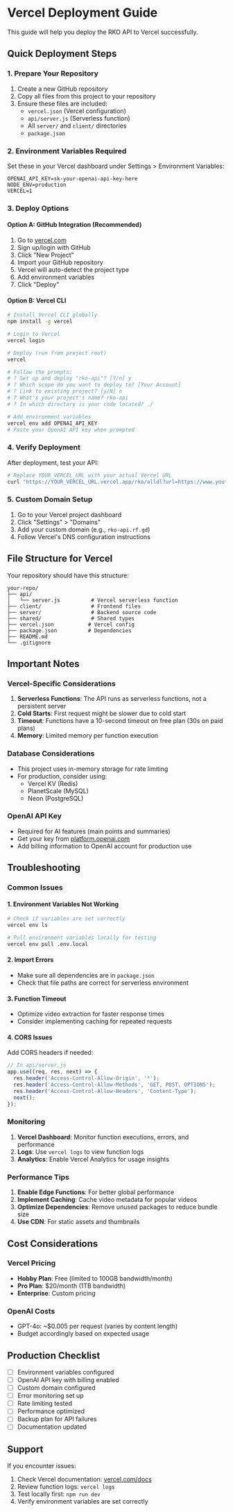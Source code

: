 # Vercel Deployment Guide

This guide will help you deploy the RKO API to Vercel successfully.

## Quick Deployment Steps

### 1. Prepare Your Repository

1. Create a new GitHub repository
2. Copy all files from this project to your repository
3. Ensure these files are included:
   - `vercel.json` (Vercel configuration)
   - `api/server.js` (Serverless function)
   - All `server/` and `client/` directories
   - `package.json`

### 2. Environment Variables Required

Set these in your Vercel dashboard under Settings > Environment Variables:

```
OPENAI_API_KEY=sk-your-openai-api-key-here
NODE_ENV=production
VERCEL=1
```

### 3. Deploy Options

#### Option A: GitHub Integration (Recommended)

1. Go to [vercel.com](https://vercel.com)
2. Sign up/login with GitHub
3. Click "New Project"
4. Import your GitHub repository
5. Vercel will auto-detect the project type
6. Add environment variables
7. Click "Deploy"

#### Option B: Vercel CLI

```bash
# Install Vercel CLI globally
npm install -g vercel

# Login to Vercel
vercel login

# Deploy (run from project root)
vercel

# Follow the prompts:
# ? Set up and deploy "rko-api"? [Y/n] y
# ? Which scope do you want to deploy to? [Your Account]
# ? Link to existing project? [y/N] n
# ? What's your project's name? rko-api
# ? In which directory is your code located? ./

# Add environment variables
vercel env add OPENAI_API_KEY
# Paste your OpenAI API key when prompted
```

### 4. Verify Deployment

After deployment, test your API:

```bash
# Replace YOUR_VERCEL_URL with your actual Vercel URL
curl "https://YOUR_VERCEL_URL.vercel.app/rko/alldl?url=https://www.youtube.com/watch?v=dQw4w9WgXcQ"
```

### 5. Custom Domain Setup

1. Go to your Vercel project dashboard
2. Click "Settings" > "Domains"
3. Add your custom domain (e.g., `rko-api.rf.gd`)
4. Follow Vercel's DNS configuration instructions

## File Structure for Vercel

Your repository should have this structure:

```
your-repo/
├── api/
│   └── server.js          # Vercel serverless function
├── client/                # Frontend files
├── server/                # Backend source code
├── shared/                # Shared types
├── vercel.json           # Vercel config
├── package.json          # Dependencies
├── README.md
└── .gitignore
```

## Important Notes

### Vercel-Specific Considerations

1. **Serverless Functions**: The API runs as serverless functions, not a persistent server
2. **Cold Starts**: First request might be slower due to cold start
3. **Timeout**: Functions have a 10-second timeout on free plan (30s on paid plans)
4. **Memory**: Limited memory per function execution

### Database Considerations

- This project uses in-memory storage for rate limiting
- For production, consider using:
  - Vercel KV (Redis)
  - PlanetScale (MySQL)
  - Neon (PostgreSQL)

### OpenAI API Key

- Required for AI features (main points and summaries)
- Get your key from [platform.openai.com](https://platform.openai.com)
- Add billing information to OpenAI account for production use

## Troubleshooting

### Common Issues

#### 1. Environment Variables Not Working

```bash
# Check if variables are set correctly
vercel env ls

# Pull environment variables locally for testing
vercel env pull .env.local
```

#### 2. Import Errors

- Make sure all dependencies are in `package.json`
- Check that file paths are correct for serverless environment

#### 3. Function Timeout

- Optimize video extraction for faster response times
- Consider implementing caching for repeated requests

#### 4. CORS Issues

Add CORS headers if needed:

```javascript
// In api/server.js
app.use((req, res, next) => {
  res.header('Access-Control-Allow-Origin', '*');
  res.header('Access-Control-Allow-Methods', 'GET, POST, OPTIONS');
  res.header('Access-Control-Allow-Headers', 'Content-Type');
  next();
});
```

### Monitoring

1. **Vercel Dashboard**: Monitor function executions, errors, and performance
2. **Logs**: Use `vercel logs` to view function logs
3. **Analytics**: Enable Vercel Analytics for usage insights

### Performance Tips

1. **Enable Edge Functions**: For better global performance
2. **Implement Caching**: Cache video metadata for popular videos
3. **Optimize Dependencies**: Remove unused packages to reduce bundle size
4. **Use CDN**: For static assets and thumbnails

## Cost Considerations

### Vercel Pricing

- **Hobby Plan**: Free (limited to 100GB bandwidth/month)
- **Pro Plan**: $20/month (1TB bandwidth)
- **Enterprise**: Custom pricing

### OpenAI Costs

- GPT-4o: ~$0.005 per request (varies by content length)
- Budget accordingly based on expected usage

## Production Checklist

- [ ] Environment variables configured
- [ ] OpenAI API key with billing enabled
- [ ] Custom domain configured
- [ ] Error monitoring set up
- [ ] Rate limiting tested
- [ ] Performance optimized
- [ ] Backup plan for API failures
- [ ] Documentation updated

## Support

If you encounter issues:

1. Check Vercel documentation: [vercel.com/docs](https://vercel.com/docs)
2. Review function logs: `vercel logs`
3. Test locally first: `npm run dev`
4. Verify environment variables are set correctly